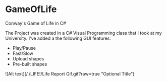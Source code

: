 # GameOfLife
Conway's Game of Life in C#

The Project was created in a C# Visual Programming class that I took at my University. I've added a the following GUI features:
- Play/Pause
- Fast/Slow
- Upload shapes
- Pre-built shapes

![Alt text](/./LIFE!/Life Report Gif.gif?raw=true "Optional Title")
